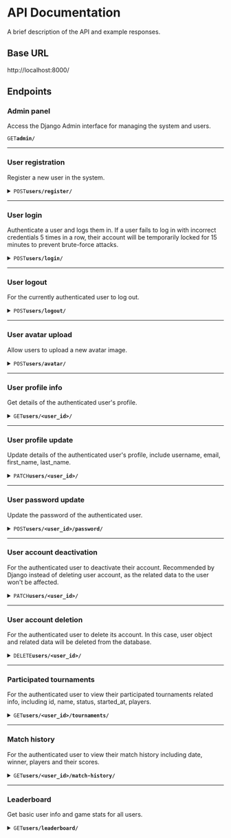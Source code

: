 # API Documentation

A brief description of the API and example responses.

## Base URL

http://localhost:8000/

## Endpoints

### Admin panel

Access the Django Admin interface for managing the system and users.

<code>GET</code><code><b>admin/</b></code>

---

### User registration

Register a new user in the system.

<details>
    <summary><code>POST</code><code><b>users/register/</b></code></summary>

- **Expected Request Body**:
    ```json
    {
        "username": "user1",
        "password1": "securepassword123",
        "password2": "securepassword123"
    }
    ```
- **Response**
    - **201**
        ```json
        {
            "id": 1,
            "username": "user1",
            "message": "User created."
        }
        ```
    - **400**
        ```json
        {
            "errors": {"username": ["A user with that username already exists."]}
        }
        ```

</details>

---

### User login

Authenticate a user and logs them in. If a user fails to log in with incorrect credentials 5 times in a row, their account will be temporarily locked for 15 minutes to prevent brute-force attacks.

<details>
    <summary><code>POST</code><code><b>users/login/</b></code></summary>

- **Expected Request Body**:
    ```json
    {
        "username": "user1",
        "password": "securepassword123"
    }
    ```
- **Response**
    - **200**
        ```json
        {
            "id": 1,
            "username": "user1",
            "message": "Login successful."
        }
        ```
    - **400**
        - When the user is already logged in
            ```json
            {
                "errors": "User is already authenticated."
            }
            ```
    - **401**
            ```json
            {
                "errors": "Invalid password."
            }
            ```
            ```json
            {
                "errors": "Username does not exist."
            }
            ```
        - When username and/or password are/is missing
            ```json
            {
                "errors": "Username and password are required."
            }
            ```
    - **403**
        - When the user fails to log in due to incorrect credentials 5 times in a row
            ```json
            {
                "error": "Locked out due to too many login failures."
            }
            ```

</details>

---

### User logout

For the currently authenticated user to log out.

<details>
    <summary><code>POST</code><code><b>users/logout/</b></code></summary>

- **Response**
    - **200**
        ```json
        {
            "id": 1,
            "username": "user1",
            "message": "Logout successful."
        }
        ```
    - **401**
        - When the user is not logged in
            ```json
            {
                "errors": "User is not authenticated."
            }
            ```

</details>

---

### User avatar upload

Allow users to upload a new avatar image.

<details>
    <summary><code>POST</code><code><b>users/avatar/</b></code></summary>

- **Expected Request Body**:
    The request should be a `multipart/form-data` request with the following field:
    `avatar: The avatar image file (JPG, JPEG, PNG) to be uploaded.`
- **Response**
    - **200**
        ```json
        {
            "id": 1,
            "username": "user1",
            "message": "Avatar updated.",
            "avatar_url": "/media/avatars/1/<filename>"
        }
        ```
    - **400**
        - When the file extension is not allowed
            ```json
            {
                "errors": {
                    "avatar": [
                        "File extension “gif” is not allowed. Allowed extensions are: jpg, jpeg, png."
                    ]
                }
            }
            ```
        - When the file size exceeds the limit
            ```json
            {
                "errors": {
                    "avatar": [
                        "File size exceeds the limit <MAX_FILE_SIZE> MB."
                    ]
                }
            }
            ```
        - When no file is uploaded
            ```json
            {
                "errors": "No file uploaded."
            }
            ```

</details>

---

### User profile info

Get details of the authenticated user's profile.

<details>
    <summary><code>GET</code><code><b>users/&lt;user_id&gt;/</b></code></summary>

- **Response**
    - **200**
        ```json
        {
            "id": 1,
            "username": "user1",
            "avatar": "/media/avatars/1/<filename>",
            "email": "<email>",
            "extra_fields": "..."
        }
        ```
    - **403**
        - When the user_id in url does not match the authenticated user's id
            ```json
            {
                "errors": "You do not have permission to access this user's profile."
            }
            ```
    - **401**
        - When the user is not authenticated
            ```json
            {
                "errors": "User is not authenticated."
            }
            ```

</details>

---

### User profile update

Update details of the authenticated user's profile, include username, email, first_name, last_name.


<details>
    <summary><code>PATCH</code><code><b>users/&lt;user_id&gt;/</b></code></summary>

- **Expected Request Body**:
    ```json
    {
        "username": "test_update",
        "email": "test_update@email.com",
        "first_name": "test_update",
        "last_name": "test_update"
    }
- **Response**
    - **200**
        ```json
        {
            "id": 1,
            "username": "test_update",
            "message": "User profile updated."
        }
        ```
    - **403**
        - When the user_id in url does not match the authenticated user's id
            ```json
            {
                "errors": "You do not have permission to access this user's profile."
            }
            ```
    - **401**
        - When the user is not authenticated
            ```json
            {
                "errors": "User is not authenticated."
            }
            ```

</details>

---

### User password update

Update the password of the authenticated user.

<details>
    <summary><code>POST</code><code><b>users/&lt;user_id&gt;/password/</b></code></summary>

- **Expected Request Body**:
    ```json
    {
        "new_password1": "securepassword456",
        "new_password2": "securepassword456"
    }
- **Response**
    - **200**
        ```json
        {
            "id": 1,
            "username": "user1",
            "message": "User password updated."
        }
        ```
    - **400**
        ```json
        {
            "errors": {
                "new_password2": [
                    "The two password fields didn’t match."
                ]
            }
        }
        ```
        ```json
        {
            "errors": {
                "new_password1": [
                    "New password cannot be the same as the old one."
                ]
            }
        }
        ```
    - **403**
        - When the user_id in url does not match the authenticated user's id
            ```json
            {
                "errors": "You do not have permission to update password of this user."
            }
            ```
    - **401**
        - When the user is not authenticated
            ```json
            {
                "errors": "User is not authenticated."
            }
            ```

</details>

---

### User account deactivation

For the authenticated user to deactivate their account. Recommended by Django instead of deleting user account, as the related data to the user won't be affected.

<details>
    <summary><code>PATCH</code><code><b>users/&lt;user_id&gt;/</b></code></summary>

- **Expected Request Body**:
    ```json
    {
        "deactivate": true
    }
    ```
- **Response**
    - **200**
        ```json
        {
            "id": 1,
            "username": "user1",
            "message": "Account deactivated."
        }
        ```
    - **403**
        - When the user_id in url does not match the authenticated user's id
            ```json
            {
                "errors": "You do not have permission to access this user's profile."
            }
            ```
    - **401**
        - When the user is not authenticated
            ```json
            {
                "errors": "User is not authenticated."
            }
            ```

</details>

---

### User account deletion

For the authenticated user to delete its account. In this case, user object and related data will be deleted from the database.

<details>
    <summary><code>DELETE</code><code><b>users/&lt;user_id&gt;/</b></code></summary>

- **Response**
    - **200**
        ```json
        {
            "id": 1,
            "username": "user1",
            "message": "Account deleted."
        }
        ```
    - **403**
        - When the user_id in url does not match the authenticated user's id
            ```json
            {
                "errors": "You do not have permission to access this user's profile."
            }
            ```
    - **401**
        - When the user is not authenticated
            ```json
            {
                "errors": "User is not authenticated."
            }
            ```

</details>

---

### Participated tournaments

For the authenticated user to view their participated tournaments related info, including id, name, status, started_at, players.

<details>
    <summary><code>GET</code><code><b>users/&lt;user_id&gt;/tournaments/</b></code></summary>

- **Response** 
    - **200**
        ```json
        {
            "id": 1,
            "username": "user1",
            "participated_tournaments": [
                {
                    "id": 1,
                    "name": "Player1's game",
                    "status": "PENDING",
                    "started_at": null,
                    "players": [
                        "user1",
                        "user2",
                        "user3"
                    ]
                }
                "... more items ..."
            ]
        }
    - **403**
        - When the user_id in url does not match the authenticated user's id
            ```json
            {
                "errors": "You do not have permission to view participated tournaments of this user."
            }
            ```
    - **401**
        - When the user is not authenticated
            ```json
            {
                "errors": "User is not authenticated."
            }
            ```

</details>

---

### Match history

For the authenticated user to view their match history including date, winner, players and their scores.

<details>
    <summary><code>GET</code><code><b>users/&lt;user_id&gt;/match-history/</b></code></summary>

- **Response**
    - **200**
        ```json
        {
            "match_history": [
                {
                    "game_id": 2,
                    "date_played": "2025-02-19T13:36:15.206Z",
                    "player1:": "user1",
                    "player2": "user2",
                    "winner": "user2",
                    "player1_score": 7,
                    "player2_score": 10
                },
                {
                    "game_id": 1,
                    "date_played": "2025-02-19T13:33:44.228Z",
                    "player1:": "user1",
                    "player2": "user2",
                    "winner": "user1",
                    "player1_score": 10,
                    "player2_score": 8
                }
                "... more items ..."
            ]
        }
        ```
    - **403**
        - When the user_id in url does not match the authenticated user's id
            ```json
            {
                "errors": "You do not have permission to view match history of this user."
            }
            ```
    - **401**
        - When the user is not authenticated
            ```json
            {
                "errors": "User is not authenticated."
            }
            ```

</details>

---

### Leaderboard

Get basic user info and game stats for all users.

<details>
    <summary><code>GET</code><code><b>users/leaderboard/</b></code></summary>

- Response
    - **200**
        ```json
        [
            {
                "id": 1,
                "username": "user1",
                "avatar": "/media/avatars/1/<filename>",
                "score": 100,
                "rank": 1,
                "extra_fields": "..."
            },
            {
                "id": 2,
                "username": "user2",
                "avatar": "/media/avatars/2/<filename>",
                "score": 80,
                "rank": 2,
                "extra_fields": "..."
            }
            "... more items ..."
        ]
        ```

</details>